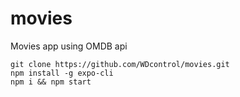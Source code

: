 # movies
Movies app using OMDB api


```
git clone https://github.com/WDcontrol/movies.git
npm install -g expo-cli
npm i && npm start
```
